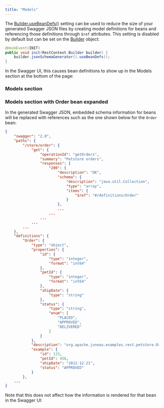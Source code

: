 ```yaml
---
title: "Models"
---
```


The [Builder.useBeanDefs()]({{API_DOCS}}/org/apache/juneau/jsonschema/JsonSchemaGenerator/Builder.html#useBeanDefs()) setting can be used to reduce the size of your generated Swagger JSON files by creating model definitions for beans and referencing those definitions through `$ref` attributes.
This setting is disabled by default but can be set on the [Builder]({{API_DOCS}}/org/apache/juneau/rest/RestContext/Builder.html) object:

```java
@HookEvent(INIT)
public void init(RestContext.Builder builder) {
    builder.jsonSchemaGenerator().useBeanDefs();
}
```

In the Swagger UI, this causes bean definitions to show up in the Models section at the bottom of the page:

### Models section

### Models section with Order bean expanded

In the generated Swagger JSON, embedded schema information for beans will be replaced with references such as the one shown below for the `Order` bean:

```json
{
    "swagger": "2.0",
    "paths": {
        "/store/order": {
            "get": {
                "operationId": "getOrders",
                "summary": "Petstore orders",
                "responses": {
                    "200": {
                        "description": "OK",
                        "schema": {
                            "description": "java.util.Collection",
                            "type": "array",
                            "items": {
                                "$ref": "#/definitions/Order"
                            }
                        },
                        ...
                    ...
                ...
            ...
        ...
    },
    "definitions": {
        "Order": {
            "type": "object",
            "properties": {
                "id": {
                    "type": "integer",
                    "format": "int64"
                },
                "petId": {
                    "type": "integer",
                    "format": "int64"
                },
                "shipDate": {
                    "type": "string"
                },
                "status": {
                    "type": "string",
                    "enum": [
                        "PLACED",
                        "APPROVED",
                        "DELIVERED"
                    ]
                }
            },
            "description": "org.apache.juneau.examples.rest.petstore.Order",
            "example": {
                "id": 123,
                "petId": 456,
                "shipDate": "2012-12-21",
                "status": "APPROVED"
            }
        },
    ...
}
```

Note that this does not affect how the information is rendered for that bean in the Swagger UI:
